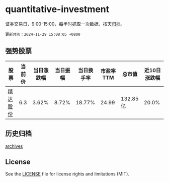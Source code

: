 # quantitative-investment

证券交易日，9:00-15:00，每半时抓取一次数据，按天[归档](archives)。

`更新时间：2024-11-29 15:08:05 +0800`

## 强势股票

|股票|当前价|当日涨跌幅|当日振幅|当日换手率|市盈率TTM|总市值|近10日涨跌幅|
|----|----|----|----|----|----|----|----|
|[精达股份](https://xueqiu.com/S/SH600577)|6.3|3.62%|8.72%|18.77%|24.99|132.85亿|20.0%|

## 历史归档

[archives](archives)

## License

See the [LICENSE](LICENSE) file for license rights and limitations (MIT).